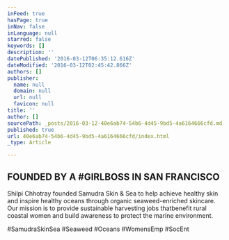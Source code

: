 ```yaml
---
inFeed: true
hasPage: true
inNav: false
inLanguage: null
starred: false
keywords: []
description: ''
datePublished: '2016-03-12T06:35:12.616Z'
dateModified: '2016-03-12T02:45:42.866Z'
authors: []
publisher:
  name: null
  domain: null
  url: null
  favicon: null
title: ''
author: []
sourcePath: _posts/2016-03-12-40e6ab74-54b6-4d45-9bd5-4a6164666cfd.md
published: true
url: 40e6ab74-54b6-4d45-9bd5-4a6164666cfd/index.html
_type: Article

---
```

## FOUNDED BY A \#GIRLBOSS IN SAN FRANCISCO

Shilpi Chhotray founded Samudra Skin & Sea to ​help ​achieve healthy skin and ​inspire ​healthy oceans through organic seaweed-enriched skincare. ​Our mission​ is to provide​ ​​sustainable ​harvesting jobs that ​benefit rural coastal women and build awareness to protect the marine environment.

\#SamudraSkinSea \#Seaweed \#Oceans \#WomensEmp \#SocEnt
